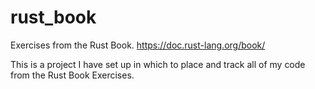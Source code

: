 # rust_book
Exercises from the Rust Book. https://doc.rust-lang.org/book/

This is a project I have set up in which to place and track all of my code from the Rust Book Exercises.
